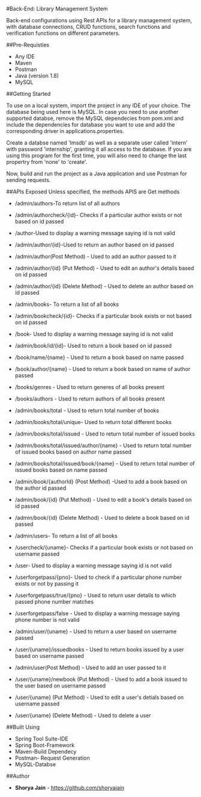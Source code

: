 #Back-End: Library Management System

Back-end configurations using Rest APIs for a library management system, with database connections, CRUD functions, search functions and verification functions on different parameters. 

##Pre-Requisties
* Any IDE 
* Maven
* Postman
* Java (version 1.8)
* MySQL

##Getting Started

To use on a local system, import the project in any IDE of your choice. The database being used here is MySQL. In case you need to use another supported databse, remove the MySQL dependecies from pom.xml and include the dependencies for database you want to use and add the corresponding driver in applications.properties.

Create a databse named 'lmsdb' as well as a separate user called 'intern' with password 'internship', granting it all access to the database. If you are using this program for the first time, you will also need to change the last propertry from 'none' to 'create'. 

Now, build and run the project as a Java application and use Postman for sending requests.

##APIs Exposed
Unless specified, the methods APIS are Get methods
* /admin/authors-To return list of all authors
* /admin/authorcheck/{id}- Checks if a particular author exists or not based on id passed 
* /author-Used to display a warning message saying id is not valid
* /admin/author/{id}-Used to return an author based on id passed 
* /admin/author(Post Method) - Used to add an author passed to it 
* /admin/author/{id} (Put Method) - Used to edit an author's details based on id passed 
* /admin/author/{id} (Delete Method) - Used to delete an author based on id passed

* /admin/books- To return a list of all books
* /admin/bookcheck/{id}- Checks if a particular book exists or not based on id passed
* /book- Used to display a warning message saying id is not valid
* /admin/book/id/{id}- Used to return a book based on id passed
* /book/name/{name} - Used to return a book based on name passed
* /book/author/{name} - Used to return a book based on name of author passed
* /books/genres - Used to return generes of all books present
* /books/authors - Used to return authors of all books present
* /admin/books/total - Used to return total number of books
* /admin/books/total/unique- Used to return total different books
* /admin/books/total/issued - Used to return total number of issued books
* /admin/books/total/issued/author/{name} - Used to return total number of issued books based on author name passed
* /admin/books/total/issued/book/{name} - Used to return total number of issued books based on name passed
* /admin/book/{authorId} (Post Method) -Used to add a book based on the author id passed
* /admin/book/{id} (Put Method) - Used to edit a book's details based on id passed
* /admin/book/{id} (Delete Method) - Used to delete a book based on id passed

* /admin/users- To return a list of all books
* /usercheck/{uname}- Checks if a particular book exists or not based on username passed
* /user- Used to display a warning message saying id is not valid
* /userforgetpass/{pno}- Used to check if a particular phone number exists or not by passing it
* /userforgetpass/true/{pno} - Used to return user details to which passed phone number matches
* /userforgetpass/false - Used to display a warning message saying phone number is not valid
* /admin/user/{uname} - Used to return a user based on username passed
* /user/{uname}/issuedbooks - Used to return books issued by a user based on username passed
* /admin/user(Post Method) - Used to add an user passed to it 
* /user/{uname}/newbook (Put Method) - Used to add a book issued to the user based on username passed 
* /user/{uname} (Put Method) - Used to edit a user's detials based on username passed
* /user/{uname} (Delete Method) - Used to delete a user

##Built Using
* Spring Tool Suite-IDE
* Spring Boot-Framework
* Maven-Build Dependecy
* Postman- Request Generation
* MySQL-Databse

##Author
* **Shorya Jain** - https://github.com/shoryajain 
